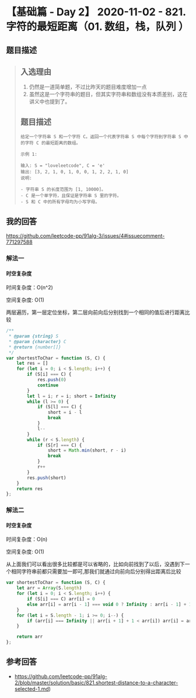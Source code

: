 # 【基础篇 - Day 2】 2020-11-02 - 821. 字符的最短距离（01. 数组，栈，队列 ）

## 题目描述

> ## 入选理由
>
> 1. 仍然是一道简单题，不过比昨天的题目难度增加一点
> 2. 虽然这是一个字符串的题目，但其实字符串和数组没有本质差别，这在讲义中也提到了。
>
> ## 题目描述
>
> ```
> 给定一个字符串 S 和一个字符 C。返回一个代表字符串 S 中每个字符到字符串 S 中的字符 C 的最短距离的数组。
> 
> 示例 1:
> 
> 输入: S = "loveleetcode", C = 'e'
> 输出: [3, 2, 1, 0, 1, 0, 0, 1, 2, 2, 1, 0]
> 说明:
> 
> - 字符串 S 的长度范围为 [1, 10000]。
> - C 是一个单字符，且保证是字符串 S 里的字符。
> - S 和 C 中的所有字母均为小写字母。
> ```

## 我的回答

https://github.com/leetcode-pp/91alg-3/issues/4#issuecomment-771297588

### 解法一

#### 时空复杂度

时间复杂度：O(n^2)

空间复杂度:   O(1)

两层遍历，第一层定位坐标，第二层向前向后分别找到一个相同的值后进行距离比较

```js
/**
 * @param {string} S
 * @param {character} C
 * @return {number[]}
 */
var shortestToChar = function (S, C) {
    let res = []
    for (let i = 0; i < S.length; i++) {
        if (S[i] === C) {
            res.push(0)
            continue
        }
        let l = i; r = i; short = Infinity
        while (l >= 0) {
            if (S[l] === C) {
                short = i - l
                break
            }
            l--
        }
        while (r < S.length) {
            if (S[r] === C) {
                short = Math.min(short, r - i)
                break
            }
            r++
        }
        res.push(short)
    }
    return res
};
```

### 解法二

#### 时空复杂度

时间复杂度：O(n)

空间复杂度:   O(1)

从上面我们可以看出很多比较都是可以省略的，比如向前找到了以后，没遇到下一个相同字符串前都只需要加一即可,那我们就通过向前向后分别得出距离后比较

```js
var shortestToChar = function (S, C) {
    let arr = Array(S.length)
    for (let i = 0; i < S.length; i++) {
        if (S[i] === C) arr[i] = 0
        else arr[i] = arr[i - 1] === void 0 ? Infinity : arr[i - 1] + 1
    }
    for (let i = S.length - 1; i >= 0; i--) {
        if (arr[i] === Infinity || arr[i + 1] + 1 < arr[i]) arr[i] = arr[i + 1] + 1
    }

    return arr
};
```



## 参考回答

- https://github.com/leetcode-pp/91alg-2/blob/master/solution/basic/821.shortest-distance-to-a-character-selected-1.md)

